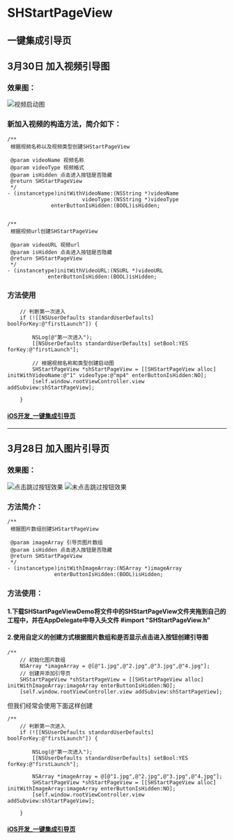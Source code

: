 # SHStartPageView
## 一键集成引导页


## 3月30日 加入视频引导图

### 效果图：

![视频启动图](http://oixwuce1i.bkt.clouddn.com/%E8%A7%86%E9%A2%91%E5%90%AF%E5%8A%A8%E5%9B%BE.gif)

### 新加入视频的构造方法，简介如下：

```objc
/**
 根据视频名称以及视频类型创建SHStartPageView

 @param videoName 视频名称
 @param videoType 视频格式
 @param isHidden 点击进入按钮是否隐藏
 @return SHStartPageView
 */
- (instancetype)initWithVideoName:(NSString *)videoName
                        videoType:(NSString *)videoType
              enterButtonIsHidden:(BOOL)isHidden;


/**
 根据视频url创建SHStartPageView

 @param videoURL 视频url
 @param isHidden 点击进入按钮是否隐藏
 @return SHStartPageView
 */
- (instancetype)initWithVideoURL:(NSURL *)videoURL
             enterButtonIsHidden:(BOOL)isHidden;

```

### 方法使用

```objc
    // 判断第一次进入
    if (![[NSUserDefaults standardUserDefaults] boolForKey:@"firstLaunch"]) {
    
        NSLog(@"第一次进入");
        [[NSUserDefaults standardUserDefaults] setBool:YES forKey:@"firstLaunch"];

        // 根据视频名称和类型创建启动图
        SHStartPageView *shStartPageView = [[SHStartPageView alloc] initWithVideoName:@"1" videoType:@"mp4" enterButtonIsHidden:NO];
        [self.window.rootViewController.view addSubview:shStartPageView];
        
    }
```

#### [iOS开发_一键集成引导页](http://www.jianshu.com/p/141ff3b0dba2)


--------
## 3月28日 加入图片引导页

### 效果图：

![点击跳过按钮效果](http://oixwuce1i.bkt.clouddn.com/%E7%82%B9%E5%87%BB%E8%B7%B3%E8%BF%87%E6%8C%89%E9%92%AE.gif)   ![未点击跳过按钮效果](http://oixwuce1i.bkt.clouddn.com/%E6%9C%AA%E7%82%B9%E5%87%BB%E8%B7%B3%E8%BF%87%E6%8C%89%E9%92%AE.gif)

### 方法简介：
```objc
/**
 根据图片数组创建SHStartPageView

 @param imageArray 引导页图片数组
 @param isHidden 点击进入按钮是否隐藏
 @return SHStartPageView
 */
- (instancetype)initWithImageArray:(NSArray *)imageArray
               enterButtonIsHidden:(BOOL)isHidden;
```


### 方法使用：
#### 1.下载SHStartPageViewDemo将文件中的SHStartPageView文件夹拖到自己的工程中，并在AppDelegate中导入头文件 #import "SHStartPageView.h"

#### 2.使用自定义的创建方式根据图片数组和是否显示点击进入按钮创建引导图
```objc
/**
	// 初始化图片数组
	NSArray *imageArray = @[@"1.jpg",@"2.jpg",@"3.jpg",@"4.jpg"];
	// 创建并添加引导页
    SHStartPageView *shStartPageView = [[SHStartPageView alloc] initWithImageArray:imageArray enterButtonIsHidden:NO];
    [self.window.rootViewController.view addSubview:shStartPageView];
```

但我们经常会使用下面这样创建

```objc
/**
	// 判断第一次进入
    if (![[NSUserDefaults standardUserDefaults] boolForKey:@"firstLaunch"]) {
    
        NSLog(@"第一次进入");
        [[NSUserDefaults standardUserDefaults] setBool:YES forKey:@"firstLaunch"];

        NSArray *imageArray = @[@"1.jpg",@"2.jpg",@"3.jpg",@"4.jpg"];
        SHStartPageView *shStartPageView = [[SHStartPageView alloc] initWithImageArray:imageArray enterButtonIsHidden:NO];
        [self.window.rootViewController.view addSubview:shStartPageView];
        
    }
```


#### [iOS开发_一键集成引导页](http://www.jianshu.com/p/141ff3b0dba2)